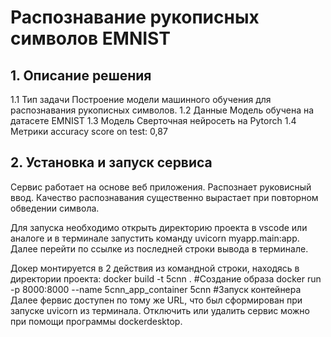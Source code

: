 # Распознавание рукописных символов EMNIST

## 1. Описание решения
1.1 Тип задачи
Построение модели машинного обучения для распознавания рукописных символов.
1.2 Данные
Модель обучена на датасете EMNIST
1.3 Модель
Сверточная нейросеть на Pytorch
1.4 Метрики
accuracy score on test: 0,87

## 2. Установка и запуск сервиса

Сервис работает на основе веб приложения. Распознает руковисный ввод.
Качество распознавания существенно вырастает при повторном обведении символа.

Для запуска необходимо открыть директорию проекта в vscode или аналоге и в терминале запустить команду
uvicorn myapp.main:app. Далее перейти по ссылке из последней строки вывода в терминале.

Докер монтируется в 2 действия из командной строки, находясь в директории проекта:
docker build -t 5cnn .       #Создание образа
docker run -p 8000:8000 --name 5cnn_app_container 5cnn          #Запуск контейнера
Далее фервис доступен по тому же URL, что был сформирован при запуске uvicorn из терминала.
Отключить или удалить сервис можно при помощи программы dockerdesktop.
